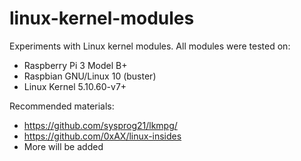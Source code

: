# linux-kernel-modules

Experiments with Linux kernel modules. All modules were tested on:

- Raspberry Pi 3 Model B+
- Raspbian GNU/Linux 10 (buster)
- Linux Kernel 5.10.60-v7+

Recommended materials:

- https://github.com/sysprog21/lkmpg/
- https://github.com/0xAX/linux-insides
- More will be added

